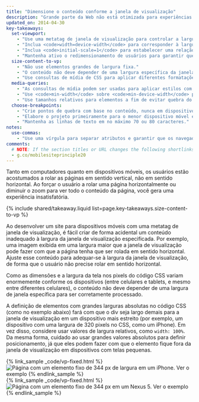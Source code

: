 ```yaml
---
title: "Dimensione o conteúdo conforme a janela de visualização"
description: "Grande parte da Web não está otimizada para experiências em múltiplos dispositivos. Conheça os princípios fundamentais para fazer seu site funcionar de maneira otimizada em dispositivos móveis, computadores ou qualquer aparelho com tela."
updated_on: 2014-04-30
key-takeaways:
  set-viewport:
    - "Use uma metatag de janela de visualização para controlar a largura e o dimensionamento da janela de visualização dos navegadores."
    - "Inclua <code>width=device-width</code> para corresponder à largura da tela em número de pixels, independentemente do dispositivo."
    - "Inclua <code>initial-scale=1</code> para estabelecer uma relação de 1:1 entre os pixels do CSS e os pixels independentes do dispositivo."
    - "Mantenha ativo o redimensionamento de usuários para garantir que a página seja acessível."
  size-content-to-vp:
    - "Não use elementos grandes de largura fixa."
    - "O conteúdo não deve depender de uma largura específica da janela de visualização para que seja processado adequadamente."
    - "Use consultas de mídia de CSS para aplicar diferentes formatações de estilo a telas pequenas e grandes."
  media-queries:
    - "As consultas de mídia podem ser usadas para aplicar estilos com base nas características dos dispositivos."
    - "Use <code>min-width</code> sobre <code>min-device-width</code> para proporcionar uma experiência eficiente em telas mais largas."
    - "Use tamanhos relativos para elementos a fim de evitar quebra do layout."
  choose-breakpoints:
    - "Crie pontos de quebra com base no conteúdo, nunca em dispositivos, marcas ou produtos específicos."
    - "Elabore o projeto primeiramente para o menor dispositivo móvel e amplie a experiência de modo progressivo à medida que ela for disponibilizada em telas maiores."
    - "Mantenha as linhas de texto em no máximo 70 ou 80 caracteres."
notes:
  use-commas:
    - "Use uma vírgula para separar atributos e garantir que os navegadores mais antigos possam analisá-los corretamente."
comments:
  # NOTE: If the section titles or URL changes the following shortlinks must be updated
  - g.co/mobilesiteprinciple20
---
```

<p class="intro">
  Tanto em computadores quanto em dispositivos móveis, os usuários estão acostumados a rolar as páginas em sentido vertical, não em sentido horizontal. Ao forçar o usuário a rolar uma página horizontalmente ou diminuir o zoom para ver todo o conteúdo da página, você gera uma experiência insatisfatória.
</p>


{% include shared/takeaway.liquid list=page.key-takeaways.size-content-to-vp %}

Ao desenvolver um site para dispositivos móveis com uma metatag de janela de visualização, é fácil criar de forma acidental um conteúdo inadequado à largura da janela de visualização especificada. Por exemplo, uma imagem exibida em uma largura maior que a janela de visualização pode fazer com que a página tenha que ser rolada em sentido horizontal. Ajuste esse conteúdo para adequar-se à largura da janela de visualização, de forma que o usuário não precise rolar em sentido horizontal.

Como as dimensões e a largura da tela nos pixels do código CSS variam enormemente conforme os dispositivos (entre celulares e tablets, e mesmo entre diferentes celulares), o conteúdo não deve depender de uma largura de janela específica para ser corretamente processado.

A definição de elementos com grandes larguras absolutas no código CSS (como no exemplo abaixo) fará com que o div seja largo demais para a janela de visualização em um dispositivo mais estreito (por exemplo, um dispositivo com uma largura de 320 pixels no CSS, como um iPhone). Em vez disso, considere usar valores de largura relativos, como `width: 100%`.  Da mesma forma, cuidado ao usar grandes valores absolutos para definir posicionamento, já que eles podem fazer com que o elemento fique fora da janela de visualização em dispositivos com telas pequenas.

<div class="mdl-grid">
  <div class="mdl-cell mdl-cell--6--col">
    {% link_sample _code/vp-fixed.html %}
      <img src="imgs/vp-fixed-iph.png" srcset="imgs/vp-fixed-iph.png 1x, imgs/vp-fixed-iph-2x.png 2x"  alt="Página com um elemento fixo de 344 px de largura em um iPhone.">
      Ver o exemplo
    {% endlink_sample %}
  </div>

  <div class="mdl-cell mdl-cell--6--col">
    {% link_sample _code/vp-fixed.html %}
      <img src="imgs/vp-fixed-n5.png" srcset="imgs/vp-fixed-n5.png 1x, imgs/vp-fixed-n5-2x.png 2x"  alt="Página com um elemento fixo de 344 px em um Nexus 5.">
      Ver o exemplo
    {% endlink_sample %}
  </div>
</div>



